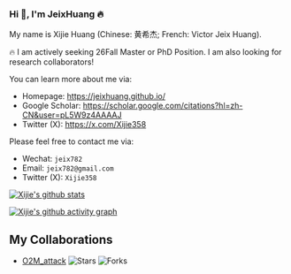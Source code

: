 ### Hi 🤗, I'm JeixHuang 🔥

My name is Xijie Huang (Chinese: 黄希杰; French: Victor Jeix Huang).

🔥 I am actively seeking 26Fall Master or PhD Position. I am also looking for research collaborators!

You can learn more about me via:
- Homepage: https://jeixhuang.github.io/
- Google Scholar: https://scholar.google.com/citations?hl=zh-CN&user=pL5W9z4AAAAJ
- Twitter (X): https://x.com/Xijie358

Please feel free to contact me via: 
- Wechat: `jeix782`
- Email: `jeix782@gmail.com`
- Twitter (X): `Xijie358`

[![Xijie's github stats](https://github-readme-stats.vercel.app/api?username=JeixHuang&rank_icon=github "JeixHuang's github stats")](https://github.com/JeixHuang/github-readme-stats)


[![Xijie's github activity graph](https://github-readme-activity-graph.vercel.app/graph?username=JeixHuang&bg_color=0d1117&color=00ffcc&line=00ffcc&point=ffffff&area=true&hide_border=true)](https://github.com/JeixHuang/github-readme-activity-graph)


## My Collaborations

- [O2M_attack](https://github.com/dirtycomputer/O2M_attack) ![Stars](https://img.shields.io/github/stars/dirtycomputer/O2M_attack?style=social) ![Forks](https://img.shields.io/github/forks/dirtycomputer/O2M_attack?style=social)
